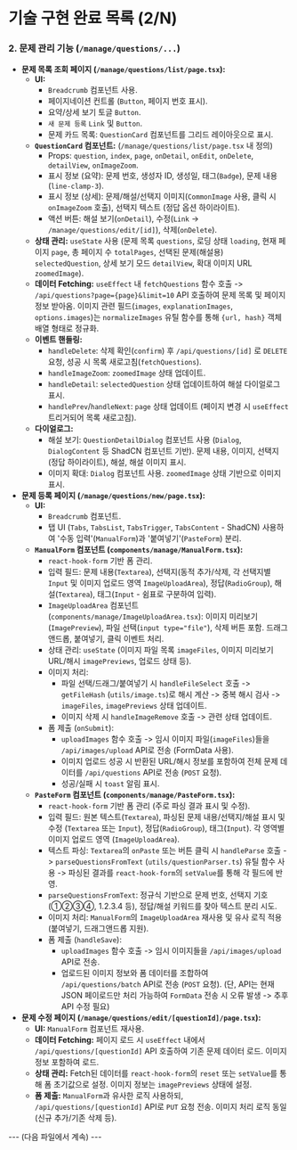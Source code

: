 # 기술 구현 완료 목록 (2/N)

### 2. 문제 관리 기능 (`/manage/questions/...`)

*   **문제 목록 조회 페이지 (`/manage/questions/list/page.tsx`):**
    *   **UI:**
        *   `Breadcrumb` 컴포넌트 사용.
        *   페이지네이션 컨트롤 (`Button`, 페이지 번호 표시).
        *   요약/상세 보기 토글 `Button`.
        *   `새 문제 등록` `Link` 및 `Button`.
        *   문제 카드 목록: `QuestionCard` 컴포넌트를 그리드 레이아웃으로 표시.
    *   **`QuestionCard` 컴포넌트:** (`/manage/questions/list/page.tsx` 내 정의)
        *   Props: `question`, `index`, `page`, `onDetail`, `onEdit`, `onDelete`, `detailView`, `onImageZoom`.
        *   표시 정보 (요약): 문제 번호, 생성자 ID, 생성일, 태그(`Badge`), 문제 내용(`line-clamp-3`).
        *   표시 정보 (상세): 문제/해설/선택지 이미지(`CommonImage` 사용, 클릭 시 `onImageZoom` 호출), 선택지 텍스트 (정답 옵션 하이라이트).
        *   액션 버튼: 해설 보기(`onDetail`), 수정(`Link` -> `/manage/questions/edit/[id]`), 삭제(`onDelete`).
    *   **상태 관리:** `useState` 사용 (문제 목록 `questions`, 로딩 상태 `loading`, 현재 페이지 `page`, 총 페이지 수 `totalPages`, 선택된 문제(해설용) `selectedQuestion`, 상세 보기 모드 `detailView`, 확대 이미지 URL `zoomedImage`).
    *   **데이터 Fetching:** `useEffect` 내 `fetchQuestions` 함수 호출 -> `/api/questions?page={page}&limit=10` API 호출하여 문제 목록 및 페이지 정보 받아옴. 이미지 관련 필드(`images`, `explanationImages`, `options.images`)는 `normalizeImages` 유틸 함수를 통해 `{url, hash}` 객체 배열 형태로 정규화.
    *   **이벤트 핸들링:**
        *   `handleDelete`: 삭제 확인(`confirm`) 후 `/api/questions/[id]` 로 `DELETE` 요청, 성공 시 목록 새로고침(`fetchQuestions`).
        *   `handleImageZoom`: `zoomedImage` 상태 업데이트.
        *   `handleDetail`: `selectedQuestion` 상태 업데이트하여 해설 다이얼로그 표시.
        *   `handlePrev`/`handleNext`: `page` 상태 업데이트 (페이지 변경 시 `useEffect` 트리거되어 목록 새로고침).
    *   **다이얼로그:**
        *   해설 보기: `QuestionDetailDialog` 컴포넌트 사용 (`Dialog`, `DialogContent` 등 ShadCN 컴포넌트 기반). 문제 내용, 이미지, 선택지(정답 하이라이트), 해설, 해설 이미지 표시.
        *   이미지 확대: `Dialog` 컴포넌트 사용. `zoomedImage` 상태 기반으로 이미지 표시.
*   **문제 등록 페이지 (`/manage/questions/new/page.tsx`):**
    *   **UI:**
        *   `Breadcrumb` 컴포넌트.
        *   탭 UI (`Tabs`, `TabsList`, `TabsTrigger`, `TabsContent` - ShadCN) 사용하여 '수동 입력'(`ManualForm`)과 '붙여넣기'(`PasteForm`) 분리.
    *   **`ManualForm` 컴포넌트 (`components/manage/ManualForm.tsx`):**
        *   `react-hook-form` 기반 폼 관리.
        *   입력 필드: 문제 내용(`Textarea`), 선택지(동적 추가/삭제, 각 선택지별 `Input` 및 이미지 업로드 영역 `ImageUploadArea`), 정답(`RadioGroup`), 해설(`Textarea`), 태그(`Input` - 쉼표로 구분하여 입력).
        *   `ImageUploadArea` 컴포넌트 (`components/manage/ImageUploadArea.tsx`): 이미지 미리보기(`ImagePreview`), 파일 선택(`input type="file"`), 삭제 버튼 포함. 드래그앤드롭, 붙여넣기, 클릭 이벤트 처리.
        *   상태 관리: `useState` (이미지 파일 목록 `imageFiles`, 이미지 미리보기 URL/해시 `imagePreviews`, 업로드 상태 등).
        *   이미지 처리:
            *   파일 선택/드래그/붙여넣기 시 `handleFileSelect` 호출 -> `getFileHash` (`utils/image.ts`)로 해시 계산 -> 중복 해시 검사 -> `imageFiles`, `imagePreviews` 상태 업데이트.
            *   이미지 삭제 시 `handleImageRemove` 호출 -> 관련 상태 업데이트.
        *   폼 제출 (`onSubmit`):
            *   `uploadImages` 함수 호출 -> 임시 이미지 파일(`imageFiles`)들을 `/api/images/upload` API로 전송 (FormData 사용).
            *   이미지 업로드 성공 시 반환된 URL/해시 정보를 포함하여 전체 문제 데이터를 `/api/questions` API로 전송 (`POST` 요청).
            *   성공/실패 시 `toast` 알림 표시.
    *   **`PasteForm` 컴포넌트 (`components/manage/PasteForm.tsx`):**
        *   `react-hook-form` 기반 폼 관리 (주로 파싱 결과 표시 및 수정).
        *   입력 필드: 원본 텍스트(`Textarea`), 파싱된 문제 내용/선택지/해설 표시 및 수정 (`Textarea` 또는 `Input`), 정답(`RadioGroup`), 태그(`Input`). 각 영역별 이미지 업로드 영역 (`ImageUploadArea`).
        *   텍스트 파싱: `Textarea`의 `onPaste` 또는 버튼 클릭 시 `handleParse` 호출 -> `parseQuestionsFromText` (`utils/questionParser.ts`) 유틸 함수 사용 -> 파싱된 결과를 `react-hook-form`의 `setValue`를 통해 각 필드에 반영.
        *   `parseQuestionsFromText`: 정규식 기반으로 문제 번호, 선택지 기호(①②③④, 1.2.3.4 등), 정답/해설 키워드를 찾아 텍스트 분리 시도.
        *   이미지 처리: `ManualForm`의 `ImageUploadArea` 재사용 및 유사 로직 적용 (붙여넣기, 드래그앤드롭 지원).
        *   폼 제출 (`handleSave`):
            *   `uploadImages` 함수 호출 -> 임시 이미지들을 `/api/images/upload` API로 전송.
            *   업로드된 이미지 정보와 폼 데이터를 조합하여 `/api/questions/batch` API로 전송 (`POST` 요청). (단, API는 현재 JSON 페이로드만 처리 가능하여 `FormData` 전송 시 오류 발생 -> 추후 API 수정 필요)
*   **문제 수정 페이지 (`/manage/questions/edit/[questionId]/page.tsx`):**
    *   **UI:** `ManualForm` 컴포넌트 재사용.
    *   **데이터 Fetching:** 페이지 로드 시 `useEffect` 내에서 `/api/questions/[questionId]` API 호출하여 기존 문제 데이터 로드. 이미지 정보 포함하여 로드.
    *   **상태 관리:** Fetch된 데이터를 `react-hook-form`의 `reset` 또는 `setValue`를 통해 폼 초기값으로 설정. 이미지 정보는 `imagePreviews` 상태에 설정.
    *   **폼 제출:** `ManualForm`과 유사한 로직 사용하되, `/api/questions/[questionId]` API로 `PUT` 요청 전송. 이미지 처리 로직 동일 (신규 추가/기존 삭제 등).

--- (다음 파일에서 계속) --- 